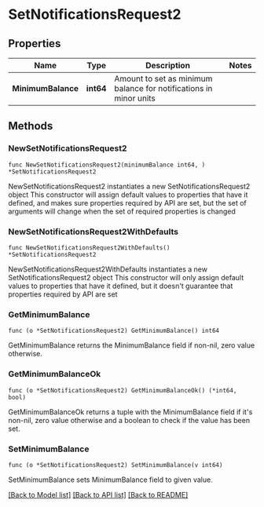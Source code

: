 # SetNotificationsRequest2

## Properties

Name | Type | Description | Notes
------------ | ------------- | ------------- | -------------
**MinimumBalance** | **int64** | Amount to set as minimum balance for notifications in minor units | 

## Methods

### NewSetNotificationsRequest2

`func NewSetNotificationsRequest2(minimumBalance int64, ) *SetNotificationsRequest2`

NewSetNotificationsRequest2 instantiates a new SetNotificationsRequest2 object
This constructor will assign default values to properties that have it defined,
and makes sure properties required by API are set, but the set of arguments
will change when the set of required properties is changed

### NewSetNotificationsRequest2WithDefaults

`func NewSetNotificationsRequest2WithDefaults() *SetNotificationsRequest2`

NewSetNotificationsRequest2WithDefaults instantiates a new SetNotificationsRequest2 object
This constructor will only assign default values to properties that have it defined,
but it doesn't guarantee that properties required by API are set

### GetMinimumBalance

`func (o *SetNotificationsRequest2) GetMinimumBalance() int64`

GetMinimumBalance returns the MinimumBalance field if non-nil, zero value otherwise.

### GetMinimumBalanceOk

`func (o *SetNotificationsRequest2) GetMinimumBalanceOk() (*int64, bool)`

GetMinimumBalanceOk returns a tuple with the MinimumBalance field if it's non-nil, zero value otherwise
and a boolean to check if the value has been set.

### SetMinimumBalance

`func (o *SetNotificationsRequest2) SetMinimumBalance(v int64)`

SetMinimumBalance sets MinimumBalance field to given value.



[[Back to Model list]](../README.md#documentation-for-models) [[Back to API list]](../README.md#documentation-for-api-endpoints) [[Back to README]](../README.md)


